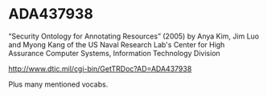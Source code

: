 # ADA437938
“Security Ontology for Annotating Resources” (2005) by Anya Kim, Jim Luo and Myong Kang of the US Naval Research Lab's Center for High Assurance Computer Systems, Information Technology Division

 http://www.dtic.mil/cgi-bin/GetTRDoc?AD=ADA437938

Plus many mentioned vocabs.

